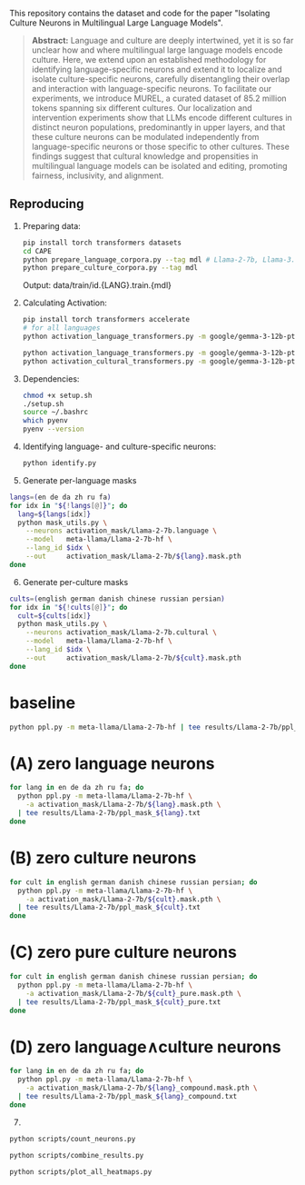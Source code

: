 This repository contains the dataset and code for the paper "Isolating Culture Neurons in Multilingual Large Language Models".

> **Abstract:** Language and culture are deeply intertwined, yet it is so far unclear how and where multilingual large language models encode culture. Here, we extend upon an established methodology for  identifying language-specific neurons and extend it to localize and isolate culture-specific neurons, carefully disentangling their overlap and interaction with language-specific neurons. To facilitate our experiments, we introduce MUREL, a curated dataset of 85.2 million tokens spanning six different cultures. Our localization and intervention experiments show that LLMs encode different cultures in distinct neuron populations, predominantly in upper layers, and that these culture neurons can be modulated independently from language-specific neurons or those specific to other cultures. These findings suggest that cultural knowledge and propensities in multilingual language models can be isolated and editing, promoting fairness, inclusivity, and alignment.

## Reproducing

1. Preparing data:
    ```bash
    pip install torch transformers datasets
    cd CAPE
    python prepare_language_corpora.py --tag mdl # Llama-2-7b, Llama-3.1-8b, Gemma-3-12b, Qwen2.5-7b
    python prepare_culture_corpora.py --tag mdl
    ```
    Output: data/train/id.{LANG}.train.{mdl}

2. Calculating Activation:
    ```bash
    pip install torch transformers accelerate
    # for all languages
    python activation_language_transformers.py -m google/gemma-3-12b-pt -t Gemma-3-12b --all
    
    python activation_language_transformers.py -m google/gemma-3-12b-pt -l en -t Gemma-3-12b
    python activation_cultural_transformers.py -m google/gemma-3-12b-pt -c de -t Gemma-3-12b
    ```
    
3. Dependencies:
   ```bash
   chmod +x setup.sh
   ./setup.sh
   source ~/.bashrc
   which pyenv
   pyenv --version
   ```

4. Identifying language- and culture-specific neurons:
   ```bash
   python identify.py
   ```
5. Generate per-language masks
```bash
langs=(en de da zh ru fa)
for idx in "${!langs[@]}"; do
  lang=${langs[idx]}
  python mask_utils.py \
    --neurons activation_mask/Llama-2-7b.language \
    --model   meta-llama/Llama-2-7b-hf \
    --lang_id $idx \
    --out     activation_mask/Llama-2-7b/${lang}.mask.pth
done
```
6. Generate per-culture masks
```bash
cults=(english german danish chinese russian persian)
for idx in "${!cults[@]}"; do
  cult=${cults[idx]}
  python mask_utils.py \
    --neurons activation_mask/Llama-2-7b.cultural \
    --model   meta-llama/Llama-2-7b-hf \
    --lang_id $idx \
    --out     activation_mask/Llama-2-7b/${cult}.mask.pth
done
```

# baseline
```bash
python ppl.py -m meta-llama/Llama-2-7b-hf | tee results/Llama-2-7b/ppl_mask_baseline.txt
```
# (A) zero language neurons
```bash
for lang in en de da zh ru fa; do
  python ppl.py -m meta-llama/Llama-2-7b-hf \
    -a activation_mask/Llama-2-7b/${lang}.mask.pth \
  | tee results/Llama-2-7b/ppl_mask_${lang}.txt
done
```
# (B) zero culture neurons
```bash
for cult in english german danish chinese russian persian; do
  python ppl.py -m meta-llama/Llama-2-7b-hf \
    -a activation_mask/Llama-2-7b/${cult}.mask.pth \
  | tee results/Llama-2-7b/ppl_mask_${cult}.txt
done
```
# (C) zero pure culture neurons
```bash
for cult in english german danish chinese russian persian; do
  python ppl.py -m meta-llama/Llama-2-7b-hf \
    -a activation_mask/Llama-2-7b/${cult}_pure.mask.pth \
  | tee results/Llama-2-7b/ppl_mask_${cult}_pure.txt
done
```
# (D) zero language∧culture neurons
```bash
for lang in en de da zh ru fa; do
  python ppl.py -m meta-llama/Llama-2-7b-hf \
    -a activation_mask/Llama-2-7b/${lang}_compound.mask.pth \
  | tee results/Llama-2-7b/ppl_mask_${lang}_compound.txt
done
```

7.
```bash
python scripts/count_neurons.py
```
```bash
python scripts/combine_results.py
```
```bash
python scripts/plot_all_heatmaps.py
```
